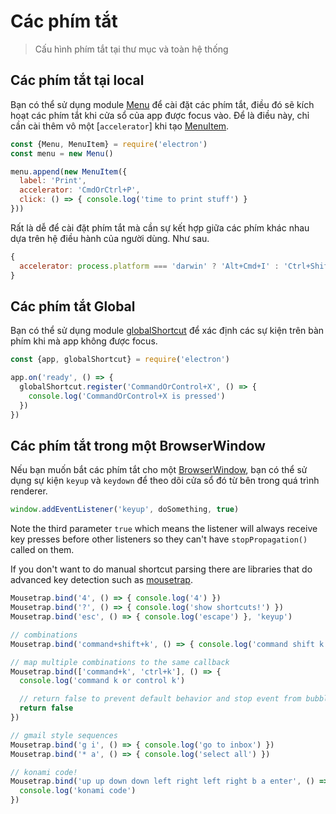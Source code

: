 # Các phím tắt

> Cấu hình phím tắt tại thư mục và toàn hệ thống

## Các phím tắt tại local

Bạn có thể sử dụng module [Menu](../api/menu.md) để cài đặt các phím tắt, điều đó sẽ kích hoạt các phím tắt khi cửa sổ của app được focus vào. Để là điều này, chỉ cần cài thêm vô một [`accelerator`] khi tạo [MenuItem](../api/menu-item.md).

```js
const {Menu, MenuItem} = require('electron')
const menu = new Menu()

menu.append(new MenuItem({
  label: 'Print',
  accelerator: 'CmdOrCtrl+P',
  click: () => { console.log('time to print stuff') }
}))
```

Rất là dễ để cài đặt phím tắt mà cần sự kết hợp giữa các phím khác nhau dựa trên hệ điều hành của người dùng. Như sau.

```js
{
  accelerator: process.platform === 'darwin' ? 'Alt+Cmd+I' : 'Ctrl+Shift+I'
}
```

## Các phím tắt Global

Bạn có thể sử dụng module [globalShortcut](../api/global-shortcut.md) để xác định các sự kiện trên bàn phím khi mà app không được focus.

```js
const {app, globalShortcut} = require('electron')

app.on('ready', () => {
  globalShortcut.register('CommandOrControl+X', () => {
    console.log('CommandOrControl+X is pressed')
  })
})
```

## Các phím tắt trong một BrowserWindow

Nếu bạn muốn bắt các phím tắt cho một [BrowserWindow](../api/browser-window.md), bạn có thể sử dụng sự kiện `keyup` và `keydown` để theo dõi cửa sổ đó từ bên trong quá trình renderer.

```js
window.addEventListener('keyup', doSomething, true)
```

Note the third parameter `true` which means the listener will always receive key presses before other listeners so they can't have `stopPropagation()` called on them.

If you don't want to do manual shortcut parsing there are libraries that do advanced key detection such as [mousetrap](https://github.com/ccampbell/mousetrap).

```js
Mousetrap.bind('4', () => { console.log('4') })
Mousetrap.bind('?', () => { console.log('show shortcuts!') })
Mousetrap.bind('esc', () => { console.log('escape') }, 'keyup')

// combinations
Mousetrap.bind('command+shift+k', () => { console.log('command shift k') })

// map multiple combinations to the same callback
Mousetrap.bind(['command+k', 'ctrl+k'], () => {
  console.log('command k or control k')

  // return false to prevent default behavior and stop event from bubbling
  return false
})

// gmail style sequences
Mousetrap.bind('g i', () => { console.log('go to inbox') })
Mousetrap.bind('* a', () => { console.log('select all') })

// konami code!
Mousetrap.bind('up up down down left right left right b a enter', () => {
  console.log('konami code')
})
```